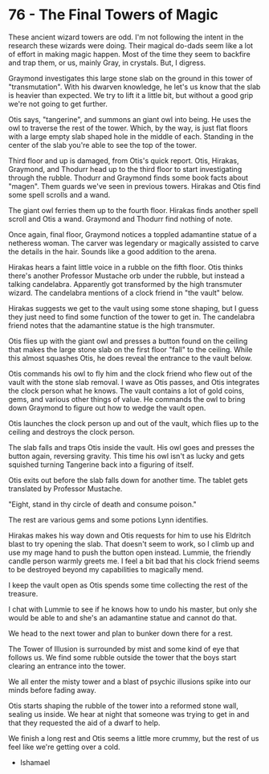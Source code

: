 # 76 - The Final Towers of Magic

These ancient wizard towers are odd. I'm not following the intent in the research these wizards were doing. Their magical do-dads seem like a lot of effort in making magic happen. Most of the time they seem to backfire and trap them, or us, mainly Gray, in crystals. But, I digress.

Graymond investigates this large stone slab on the ground in this tower of "transmutation". With his dwarven knowledge, he let's us know that the slab is heavier than expected. We try to lift it a little bit, but without a good grip we're not going to get further.

Otis says, "tangerine", and summons an giant owl into being. He uses the owl to traverse the rest of the tower. Which, by the way, is just flat floors with a large empty slab shaped hole in the middle of each. Standing in the center of the slab you're able to see the top of the tower.

Third floor and up is damaged, from Otis's quick report. Otis, Hirakas, Graymond, and Thodurr head up to the third floor to start investigating through the rubble. Thodurr and Graymond finds some book facts about "magen". Them guards we've seen in previous towers. Hirakas and Otis find some spell scrolls and a wand.

The giant owl ferries them up to the fourth floor. Hirakas finds another spell scroll and Otis a wand. Graymond and Thodurr find nothing of note.

Once again, final floor, Graymond notices a toppled adamantine statue of a netheress woman. The carver was legendary or magically assisted to carve the details in the hair. Sounds like a good addition to the arena.

Hirakas hears a faint little voice in a rubble on the fifth floor. Otis thinks there's another Professor Mustache orb under the rubble, but instead a talking candelabra. Apparently got transformed by the high transmuter wizard. The candelabra mentions of a clock friend in "the vault" below.

Hirakas suggests we get to the vault using some stone shaping, but I guess they just need to find some function of the tower to get in. The candelabra friend notes that the adamantine statue is the high transmuter.

Otis flies up with the giant owl and presses a button found on the ceiling that makes the large stone slab on the first floor "fall" to the ceiling. While this almost squashes Otis, he does reveal the entrance to the vault below.

Otis commands his owl to fly him and the clock friend who flew out of the vault with the stone slab removal. I wave as Otis passes, and Otis integrates the clock person what he knows. The vault contains a lot of gold coins, gems, and various other things of value. He commands the owl to bring down Graymond to figure out how to wedge the vault open.

Otis launches the clock person up and out of the vault, which flies up to the ceiling and destroys the clock person.

The slab falls and traps Otis inside the vault. His owl goes and presses the button again, reversing gravity. This time his owl isn't as lucky and gets squished turning Tangerine back into a figuring of itself.

Otis exits out before the slab falls down for another time. The tablet gets translated by Professor Mustache.

"Eight, stand in thy circle of death and consume poison."

The rest are various gems and some potions Lynn identifies.

Hirakas makes his way down and Otis requests for him to use his Eldritch blast to try opening the slab. That doesn't seem to work, so I climb up and use my mage hand to push the button open instead. Lummie, the friendly candle person warmly greets me. I feel a bit bad that his clock friend seems to be destroyed beyond my capabilities to magically mend.

I keep the vault open as Otis spends some time collecting the rest of the treasure.

I chat with Lummie to see if he knows how to undo his master, but only she would be able to and she's an adamantine statue and cannot do that.

We head to the next tower and plan to bunker down there for a rest.

The Tower of Illusion is surrounded by mist and some kind of eye that follows us. We find some rubble outside the tower that the boys start clearing an entrance into the tower.

We all enter the misty tower and a blast of psychic illusions spike into our minds before fading away.

Otis starts shaping the rubble of the tower into a reformed stone wall, sealing us inside. We hear at night that someone was trying to get in and that they requested the aid of a dwarf to help.

We finish a long rest and Otis seems a little more crummy, but the rest of us feel like we're getting over a cold.

- Ishamael
